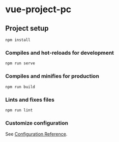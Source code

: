 # vue-project-pc

## Project setup
```
npm install
```

### Compiles and hot-reloads for development
```
npm run serve
```

### Compiles and minifies for production
```
npm run build
```

### Lints and fixes files
```
npm run lint
```

### Customize configuration
See [Configuration Reference](https://cli.vuejs.org/config/).
